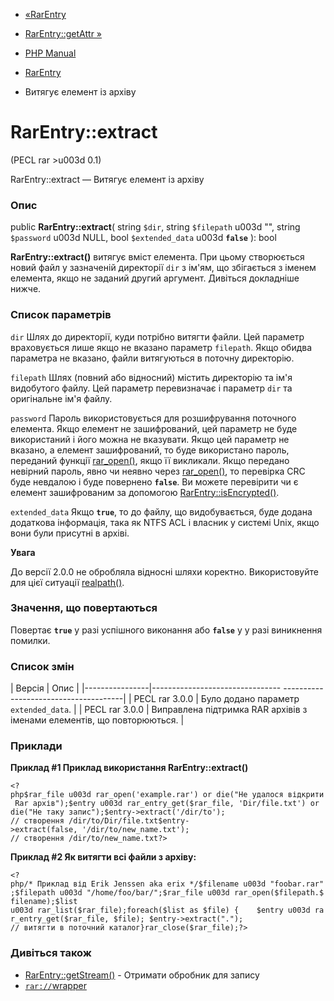 - [«RarEntry](class.rarentry.md)
- [RarEntry::getAttr »](rarentry.getattr.md)

- [PHP Manual](index.md)
- [RarEntry](class.rarentry.md)
- Витягує елемент із архіву

# RarEntry::extract

(PECL rar \>u003d 0.1)

RarEntry::extract — Витягує елемент із архіву

### Опис

public **RarEntry::extract**(
string `$dir`,
string `$filepath` u003d "",
string `$password` u003d NULL,
bool `$extended_data` u003d **`false`**
): bool

**RarEntry::extract()** витягує вміст елемента. При цьому
створюється новий файл у зазначеній директорії `dir` з ім'ям, що збігається з
іменем елемента, якщо не заданий другий аргумент. Дивіться
докладніше нижче.

### Список параметрів

`dir`
Шлях до директорії, куди потрібно витягти файли. Цей параметр
враховується лише якщо не вказано параметр `filepath`. Якщо обидва
параметра не вказано, файли витягуються в поточну директорію.

`filepath`
Шлях (повний або відносний) містить директорію та ім'я видобутого
файлу. Цей параметр перевизначає і параметр `dir` та оригінальне ім'я
файлу.

`password`
Пароль використовується для розшифрування поточного елемента. Якщо елемент не
зашифрований, цей параметр не буде використаний і його можна не
вказувати. Якщо цей параметр не вказано, а елемент зашифрований, то
буде використано пароль, переданий функції
[rar_open()](rararchive.open.md), якщо її викликали. Якщо передано
невірний пароль, явно чи неявно через
[rar_open()](rararchive.open.md), то перевірка CRC буде невдалою і
буде повернено **`false`**. Ви можете перевірити чи є елемент
зашифрованим за допомогою
[RarEntry::isEncrypted()](rarentry.isencrypted.md).

`extended_data`
Якщо **`true`**, то до файлу, що видобувається, буде додана додаткова
інформація, така як NTFS ACL і власник у системі Unix, якщо вони
були присутні в архіві.

**Увага**

До версії 2.0.0 не обробляла відносні шляхи коректно.
Використовуйте для цієї ситуації [realpath()](function.realpath.md).

### Значення, що повертаються

Повертає **`true`** у разі успішного виконання або **`false`** у
у разі виникнення помилки.

### Список змін

| Версія | Опис |
|----------------|-------------------------------- --------------------------------------|
| PECL rar 3.0.0 | Було додано параметр `extended_data`. |
| PECL rar 3.0.0 | Виправлена підтримка RAR архівів з іменами елементів, що повторюються. |

### Приклади

**Приклад #1 Приклад використання **RarEntry::extract()****

` <?php$rar_file u003d rar_open('example.rar') or die("Не удалося відкрити Rar архів");$entry u003d rar_entry_get($rar_file, 'Dir/file.txt') or die("Не таку запис");$entry->extract('/dir/to'); // створення /dir/to/Dir/file.txt$entry->extract(false, '/dir/to/new_name.txt'); // створення /dir/to/new_name.txt?> `

**Приклад #2 Як витягти всі файли з архіву:**

` <?php/* Приклад від Erik Jenssen aka erix */$filename u003d "foobar.rar";$filepath u003d "/home/foo/bar/";$rar_file u003d rar_open($filepath.$filename);$list u003d rar_list($rar_file);foreach($list as $file) {    $entry u003d rar_entry_get($rar_file, $file); $entry->extract("."); // витягти в поточний каталог}rar_close($rar_file);?> `

### Дивіться також

- [RarEntry::getStream()](rarentry.getstream.md) - Отримати
обробник для запису
- [`rar://`wrapper](wrappers.rar.md)
